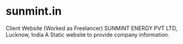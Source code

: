 # sunmint.in
Client Website (Worked as Freelancer)
SUNMINT ENERGY PVT LTD, Lucknow, India
A Static website to provide company information.
